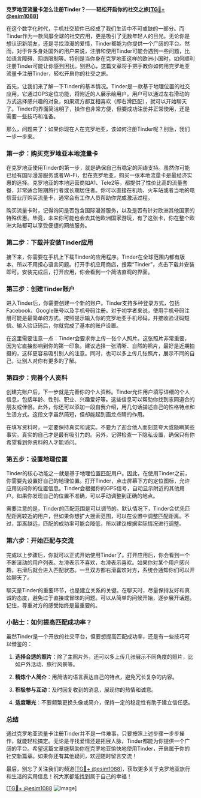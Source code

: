 **克罗地亚流量卡怎么注册Tinder？——轻松开启你的社交之旅[[TG💪+ @esim1088](https://t.me/s/esim1088)]**

在这个数字化时代，手机社交软件已经成了我们生活中不可或缺的一部分。而Tinder作为一款风靡全球的社交应用，更是吸引了无数年轻人的目光。无论你是想认识新朋友，还是寻找浪漫的爱情，Tinder都能为你提供一个广阔的平台。然而，对于许多身处国外的用户来说，注册和使用Tinder可能会遇到一些问题，比如语言障碍、网络限制等。特别是当你身在克罗地亚这样的欧洲小国时，如何顺利注册Tinder可能让你感到困扰。别担心，这篇文章将手把手教你如何用克罗地亚流量卡注册Tinder，轻松开启你的社交之旅。

首先，让我们来了解一下Tinder的基本情况。Tinder是一款基于地理位置的社交应用，它通过GPS定位功能，将附近的人展示给用户。用户可以通过左右滑动的方式选择感兴趣的对象，如果双方都互相喜欢（即右滑匹配），就可以开始聊天了。Tinder的界面简洁明了，操作也非常方便，但要成功注册并正常使用，还是需要一些技巧和准备。

那么，问题来了：如果你现在人在克罗地亚，该如何注册Tinder呢？别急，我们一步一步来。

### 第一步：购买克罗地亚本地流量卡

在克罗地亚使用Tinder的第一步，就是确保自己有稳定的网络支持。虽然你可能已经有国际漫游服务或者Wi-Fi，但在克罗地亚，购买一张本地流量卡是最经济实惠的选择。克罗地亚的本地运营商如A1、Tele2等，都提供了性价比高的流量套餐，非常适合短期旅行者或长期居住者。你可以直接在机场、火车站或者当地的电信营业厅购买流量卡，通常会有工作人员帮助你完成激活过程。

购买流量卡时，记得询问是否包含国际漫游服务，以及是否有针对欧洲其他国家的特殊优惠。毕竟，未来你可能也会去其他欧洲国家游玩，有了这张卡，你在整个欧洲大陆都可以享受便捷的网络服务。

### 第二步：下载并安装Tinder应用

接下来，你需要在手机上下载Tinder的应用程序。Tinder在全球范围内都有版本，所以不用担心语言问题。打开手机应用商店，搜索“Tinder”，点击下载并安装即可。安装完成后，打开应用，你会看到一个简洁直观的界面。

### 第三步：创建Tinder账户

进入Tinder后，你需要创建一个新的账户。Tinder支持多种登录方式，包括Facebook、Google账号以及手机号码注册。对于初学者来说，使用手机号码注册可能是最简单的方式。按照提示输入你的克罗地亚手机号码，并接收验证码短信。输入验证码后，你就完成了基本的账户设置。

在这里需要注意一点：Tinder会要求你上传一张个人照片。这张照片非常重要，因为它直接影响到你的第一印象。建议选择一张清晰、自然的照片，最好是近期拍摄的，这样更容易吸引别人的注意。同时，也可以多上传几张照片，展示不同的自己，让别人对你有更多的了解。

### 第四步：完善个人资料

创建完账户后，下一步就是完善你的个人资料。Tinder允许用户填写详细的个人信息，包括年龄、性别、职业、兴趣爱好等。这些信息可以帮助你找到志同道合的朋友或伴侣。此外，你还可以添加一段自我介绍，用几句话描述自己的性格特点和生活方式。这段文字虽然简短，但却能起到画龙点睛的作用。

在填写资料时，一定要保持真实和诚实。不要为了迎合他人而刻意夸大或隐瞒某些事实。真实的自己才是最有吸引力的。另外，记得检查一下隐私设置，确保只有你希望看到你资料的人才能访问。

### 第五步：设置地理位置

Tinder的核心功能之一就是基于地理位置匹配用户。因此，在使用Tinder之前，你需要先设置好自己的地理位置。打开Tinder，点击屏幕下方的定位图标，允许应用访问你的位置信息。Tinder会根据你的GPS信号，自动显示附近的其他用户。如果你发现自己的位置不准确，可以手动调整到正确的地点。

需要注意的是，Tinder的匹配范围是可以调节的。默认情况下，Tinder会优先匹配距离较近的用户，但如果你想扩大搜索范围，可以在设置中调整匹配距离。不过，距离越远，匹配的成功率可能会降低，所以建议根据实际情况进行调整。

### 第六步：开始匹配与交流

完成以上步骤后，你就可以正式开始使用Tinder了。打开应用后，你会看到一个不断滚动的用户列表。左滑表示不喜欢，右滑表示喜欢。如果你对某个用户感兴趣，右滑后就会进入匹配状态。一旦双方都右滑喜欢对方，系统会通知你们可以开始聊天了。

聊天是Tinder的重要环节，也是建立关系的关键。在聊天时，尽量保持友好和真诚的态度，避免过于直接或冒昧的问题。可以从简单的问候开始，逐步展开话题。记住，尊重对方的感受始终是最重要的。

### 小贴士：如何提高匹配成功率？

虽然Tinder是一个开放的社交平台，但要想提高匹配成功率，还是有一些技巧可以借鉴的：

1. **选择合适的照片**：除了主照片外，还可以多上传几张展示不同角度的照片，比如户外活动、旅行风景等。
   
2. **精炼个人简介**：用简洁的语言表达自己的特点，避免冗长复杂的内容。

3. **积极参与互动**：及时回复收到的消息，展现你的热情和诚意。

4. **适度曝光**：不要频繁更换头像或简介，保持一定的稳定性有助于建立信任感。

### 总结

通过克罗地亚流量卡注册Tinder并不是一件难事，只要按照上述步骤一步步操作，就能轻松搞定。无论是寻找爱情还是拓展人脉，Tinder都能为你提供一个广阔的平台。希望这篇文章能帮助你在克罗地亚愉快地使用Tinder，开启属于你的社交新篇章。如果你还有其他疑问，欢迎随时留言交流！

最后，别忘了关注我们的频道[[TG💪+ @esim1088](https://t.me/s/esim1088)]，获取更多关于克罗地亚旅行和生活的实用信息！祝大家都能找到属于自己的幸福！

[[TG💪+ @esim1088](https://t.me/s/esim1088) ![Image](https://i.postimg.cc/4NQfJmqS/Snipaste-2025-05-13-00-14-12.png)]